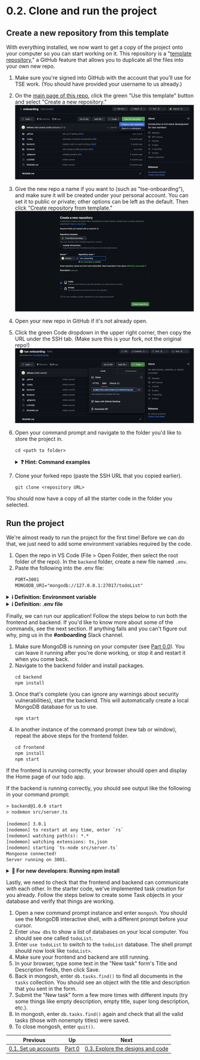 # 0.2. Clone and run the project

## Create a new repository from this template

With everything installed, we now want to get a copy of the project onto your computer so you can start working on it. This repository is a "[template repository](https://docs.github.com/en/repositories/creating-and-managing-repositories/creating-a-repository-from-a-template#about-repository-templates)," a GitHub feature that allows you to duplicate all the files into your own new repo.

1. Make sure you're signed into GitHub with the account that you'll use for TSE work. (You should have provided your username to us already.)
2. On the [main page of this repo](https://github.com/TritonSE/onboarding), click the green "Use this template" button and select "Create a new repository."
   <img src="../images/create-from-template-1.png">
3. Give the new repo a name if you want to (such as "tse-onboarding"), and make sure it will be created under your personal account. You can set it to public or private; other options can be left as the default. Then click "Create repository from template."
   <img src="../images/create-from-template-2.png">
4. Open your new repo in GitHub if it's not already open.
5. Click the green Code dropdown in the upper right corner, then copy the URL under the SSH tab. (Make sure this is your fork, not the original repo!)
   <img src="../images/copy-repo-url.png">
6. Open your command prompt and navigate to the folder you'd like to store the project in.

   ```shell
   cd <path to folder>
   ```

   <details>
   <summary><strong>❓ Hint: Command examples</strong></summary>

   _In command examples, you should replace the text within `<angle brackets>` (including the brackets) with your own data._
   </details>

7. Clone your forked repo (paste the SSH URL that you copied earlier).
   ```shell
   git clone <repository URL>
   ```

You should now have a copy of all the starter code in the folder you selected.

## Run the project

We're almost ready to run the project for the first time! Before we can do that, we just need to add some environment variables required by the code.

1. Open the repo in VS Code (File > Open Folder, then select the root folder of the repo). In the `backend` folder, create a new file named `.env`.
2. Paste the following into the .env file:
   ```
   PORT=3001
   MONGODB_URI="mongodb://127.0.0.1:27017/todoList"
   ```

<details>
<summary><strong>ℹ️ Definition: Environment variable</strong></summary>

<em>

An **environment variable** is a value stored in the shell environment which a program can access while it's running. Like variables in code, they have a name (such as "PORT") and a value (such as "3001"). They are often used to store information like:

- Values which change depending on whether the program is running in development or production mode (for example, 127.0.0.1 in the MONGODB_URI represents your own computer; when the backend is running on a real server, we might change that to a real IP address)
- Sensitive data that should not be stored in Git (such as secret API keys and passwords)

</em>
</details>

<details>
<summary><strong>ℹ️ Definition: .env file</strong></summary>

_`.env` files are a standard way to provide environment variables to a program. They are usually included in a repo's [`.gitignore` file](/.gitignore) so Git doesn't track it, especially if they contain development secrets. The `dotenv` package automatically pulls values from a `.env` file into the shell environment when we run our project._

</details>

Finally, we can run our application! Follow the steps below to run both the frontend and backend. If you'd like to know more about some of the commands, see the next section. If anything fails and you can't figure out why, ping us in the **#onboarding** Slack channel.

1. Make sure MongoDB is running on your computer (see [Part 0.0](./0-0-Install.md)). You can leave it running after you're done working, or stop it and restart it when you come back.
2. Navigate to the backend folder and install packages.
   ```shell
   cd backend
   npm install
   ```
3. Once that's complete (you can ignore any warnings about security vulnerabilities), start the backend. This will automatically create a local MongoDB database for us to use.
   ```shell
   npm start
   ```
4. In another instance of the command prompt (new tab or window), repeat the above steps for the frontend folder.
   ```shell
   cd frontend
   npm install
   npm start
   ```

If the frontend is running correctly, your browser should open and display the Home page of our todo app.

If the backend is running correctly, you should see output like the following in your command prompt:

```
> backend@1.0.0 start
> nodemon src/server.ts

[nodemon] 3.0.1
[nodemon] to restart at any time, enter `rs`
[nodemon] watching path(s): *.*
[nodemon] watching extensions: ts,json
[nodemon] starting `ts-node src/server.ts`
Mongoose connected!
Server running on 3001.
```

<details>
<summary><strong>🤔 For new developers: Running npm install</strong></summary>

_You only need to run `npm install` the first time you set up a project and any time the packages change (for example, when you or someone else on your team adds a new package)._

</details>

Lastly, we need to check that the frontend and backend can communicate with each other. In the starter code, we've implemented task creation for you already. Follow the steps below to create some Task objects in your database and verify that things are working.

1. Open a new command prompt instance and enter `mongosh`. You should see the MongoDB interactive shell, with a different prompt before your cursor.
2. Enter `show dbs` to show a list of databases on your local computer. You should see one called `todoList`.
3. Enter `use todoList` to switch to the `todoList` database. The shell prompt should now look like `todoList>`.
4. Make sure your frontend and backend are still running.
5. In your browser, type some text in the "New task" form's Title and Description fields, then click Save.
6. Back in mongosh, enter `db.tasks.find()` to find all documents in the `tasks` collection. You should see an object with the title and description that you sent in the form.
7. Submit the "New task" form a few more times with different inputs (try some things like empty description, empty title, super long description, etc.).
8. In mongosh, enter `db.tasks.find()` again and check that all the valid tasks (those with nonempty titles) were saved.
9. To close mongosh, enter `quit()`.

| Previous                                | Up           | Next                                                  |
| --------------------------------------- | ------------ | ----------------------------------------------------- |
| [0.1. Set up accounts](./0-1-Set-up.md) | [Part 0](./) | [0.3. Explore the designs and code](./0-3-Explore.md) |
